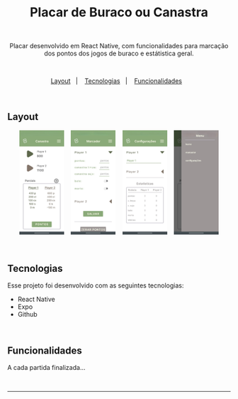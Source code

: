 <h1 align="center">Placar de Buraco ou Canastra</h1>

<br>

<p align="center">
    Placar desenvolvido em React Native, com funcionalidades para marcação dos pontos dos jogos de buraco e estátistica geral.
</p>

<br>

<p align="center">
  <a href="#layout">Layout</a>&nbsp;&nbsp;&nbsp;|&nbsp;&nbsp;&nbsp;
  <a href="#tecnologias">Tecnologias</a>&nbsp;&nbsp;&nbsp;|&nbsp;&nbsp;&nbsp;
  <a href="#funcionalidades">Funcionalidades</a>&nbsp;&nbsp;&nbsp;
</p>

<br>

## Layout

<p align="center">
  <img alt="Placar Buraco" src="assets/telas/placar buraco 1.jpg" width="20%" height="40%">&nbsp;&nbsp;&nbsp;
  <img alt="Placar Buraco" src="assets/telas/placar buraco 3.jpg" width="20%" height="40%">&nbsp;&nbsp;&nbsp;
  <img alt="Placar Buraco" src="assets/telas/placar buraco 4.jpg" width="20%" height="40%">&nbsp;&nbsp;&nbsp;
  <img alt="Placar Buraco" src="assets/telas/placar buraco 2.jpg" width="20%" height="40%">
</p>

<br>

## Tecnologias

Esse projeto foi desenvolvido com as seguintes tecnologias:

- React Native
- Expo
- Github

<br>

## Funcionalidades

A cada partida finalizada...

<br>

***
